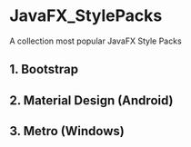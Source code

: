 # JavaFX_StylePacks

A collection most popular JavaFX Style Packs

## 1. Bootstrap
## 2. Material Design (Android)
## 3. Metro (Windows)
